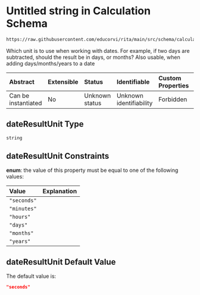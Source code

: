 # Untitled string in Calculation Schema

```txt
https://raw.githubusercontent.com/educorvi/rita/main/src/schema/calculation.json#/properties/dateResultUnit
```

Which unit is to use when working with dates. For example, if two days are subtracted, should the result be in days, or months? Also usable, when adding days/months/years to a date

| Abstract            | Extensible | Status         | Identifiable            | Custom Properties | Additional Properties | Access Restrictions | Defined In                                                                    |
| :------------------ | :--------- | :------------- | :---------------------- | :---------------- | :-------------------- | :------------------ | :---------------------------------------------------------------------------- |
| Can be instantiated | No         | Unknown status | Unknown identifiability | Forbidden         | Allowed               | none                | [calculation.json*](../../src/schema/calculation.json "open original schema") |

## dateResultUnit Type

`string`

## dateResultUnit Constraints

**enum**: the value of this property must be equal to one of the following values:

| Value       | Explanation |
| :---------- | :---------- |
| `"seconds"` |             |
| `"minutes"` |             |
| `"hours"`   |             |
| `"days"`    |             |
| `"months"`  |             |
| `"years"`   |             |

## dateResultUnit Default Value

The default value is:

```json
"seconds"
```
